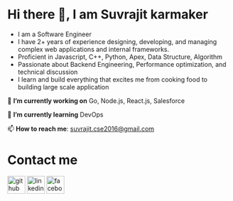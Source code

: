 # Hi there 👋, I am Suvrajit karmaker


* I am a Software Engineer
* I have  2+ years of experience designing, developing, and managing complex web applications and internal frameworks.
* Proficient in Javascript, C++, Python, Apex, Data Structure, Algorithm
* Passionate about Backend Engineering, Performance optimization, and technical discussion
* I learn and build everything that excites me from cooking food to building large scale application



🔭 **I’m currently working on** Go, Node.js, React.js, Salesforce

🌱 **I’m currently learning** DevOps

📫 **How to reach me**: suvrajit.cse2016@gmail.com

# Contact me
[<img src='https://img.icons8.com/color/2x/github--v1.png' alt='github' height='40'>](https://github.com/suvrajitkarmaker) [<img src='https://img.icons8.com/color/2x/linkedin.png' alt='linkedin' height='40'>](https://www.linkedin.com/in/suvrajit-karmaker-870114152/)   [<img src='https://img.icons8.com/color/2x/facebook-new.png' alt='facebook' height='40'>](https://www.facebook.com/suvrajit.karmaker.16)
